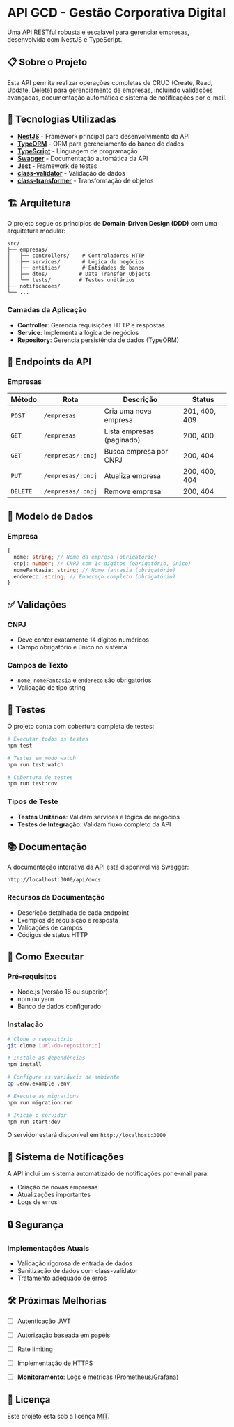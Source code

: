 # API GCD - Gestão Corporativa Digital

Uma API RESTful robusta e escalável para gerenciar empresas, desenvolvida com NestJS e TypeScript.

## 📋 Sobre o Projeto

Esta API permite realizar operações completas de CRUD (Create, Read, Update, Delete) para gerenciamento de empresas, incluindo validações avançadas, documentação automática e sistema de notificações por e-mail.

## 🚀 Tecnologias Utilizadas

- **[NestJS](https://nestjs.com/)** - Framework principal para desenvolvimento da API
- **[TypeORM](https://typeorm.io/)** - ORM para gerenciamento do banco de dados
- **[TypeScript](https://www.typescriptlang.org/)** - Linguagem de programação
- **[Swagger](https://swagger.io/)** - Documentação automática da API
- **[Jest](https://jestjs.io/)** - Framework de testes
- **[class-validator](https://github.com/typestack/class-validator)** - Validação de dados
- **[class-transformer](https://github.com/typestack/class-transformer)** - Transformação de objetos

## 🏗️ Arquitetura

O projeto segue os princípios de **Domain-Driven Design (DDD)** com uma arquitetura modular:

```
src/
├── empresas/
│   ├── controllers/    # Controladores HTTP
│   ├── services/       # Lógica de negócios
│   ├── entities/       # Entidades do banco
│   ├── dtos/          # Data Transfer Objects
│   └── tests/         # Testes unitários
├── notificacoes/
└── ...
```

### Camadas da Aplicação

- **Controller**: Gerencia requisições HTTP e respostas
- **Service**: Implementa a lógica de negócios
- **Repository**: Gerencia persistência de dados (TypeORM)

## 📡 Endpoints da API

### Empresas

| Método   | Rota              | Descrição                 | Status        |
| -------- | ----------------- | ------------------------- | ------------- |
| `POST`   | `/empresas`       | Cria uma nova empresa     | 201, 400, 409 |
| `GET`    | `/empresas`       | Lista empresas (paginado) | 200, 400      |
| `GET`    | `/empresas/:cnpj` | Busca empresa por CNPJ    | 200, 404      |
| `PUT`    | `/empresas/:cnpj` | Atualiza empresa          | 200, 400, 404 |
| `DELETE` | `/empresas/:cnpj` | Remove empresa            | 200, 404      |

## 📝 Modelo de Dados

### Empresa

```typescript
{
  nome: string; // Nome da empresa (obrigatório)
  cnpj: number; // CNPJ com 14 dígitos (obrigatório, único)
  nomeFantasia: string; // Nome fantasia (obrigatório)
  endereco: string; // Endereço completo (obrigatório)
}
```

## ✅ Validações

### CNPJ

- Deve conter exatamente 14 dígitos numéricos
- Campo obrigatório e único no sistema

### Campos de Texto

- `nome`, `nomeFantasia` e `endereco` são obrigatórios
- Validação de tipo string

## 🧪 Testes

O projeto conta com cobertura completa de testes:

```bash
# Executar todos os testes
npm test

# Testes em modo watch
npm run test:watch

# Cobertura de testes
npm run test:cov
```

### Tipos de Teste

- **Testes Unitários**: Validam services e lógica de negócios
- **Testes de Integração**: Validam fluxo completo da API

## 📚 Documentação

A documentação interativa da API está disponível via Swagger:

```
http://localhost:3000/api/docs
```

### Recursos da Documentação

- Descrição detalhada de cada endpoint
- Exemplos de requisição e resposta
- Validações de campos
- Códigos de status HTTP

## 🚀 Como Executar

### Pré-requisitos

- Node.js (versão 16 ou superior)
- npm ou yarn
- Banco de dados configurado

### Instalação

```bash
# Clone o repositório
git clone [url-do-repositorio]

# Instale as dependências
npm install

# Configure as variáveis de ambiente
cp .env.example .env

# Execute as migrations
npm run migration:run

# Inicie o servidor
npm run start:dev
```

O servidor estará disponível em `http://localhost:3000`

## 📧 Sistema de Notificações

A API inclui um sistema automatizado de notificações por e-mail para:

- Criação de novas empresas
- Atualizações importantes
- Logs de erros

## 🔒 Segurança

### Implementações Atuais

- Validação rigorosa de entrada de dados
- Sanitização de dados com class-validator
- Tratamento adequado de erros

## 🛠️ Próximas Melhorias

- [ ] Autenticação JWT
- [ ] Autorização baseada em papéis
- [ ] Rate limiting
- [ ] Implementação de HTTPS
- [ ] **Monitoramento**: Logs e métricas (Prometheus/Grafana)


## 📄 Licença

Este projeto está sob a licença [MIT](LICENSE).
